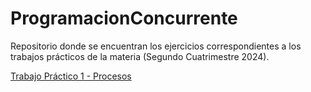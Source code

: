 # ProgramacionConcurrente
Repositorio donde se encuentran los ejercicios correspondientes a los trabajos prácticos de la materia (Segundo Cuatrimestre 2024).

[Trabajo Práctico 1 - Procesos](https://colab.research.google.com/drive/1i39ejDMSXjiCcEGGbGonEyJtZafqngR_#scrollTo=sdBI_DszkxjZ)
